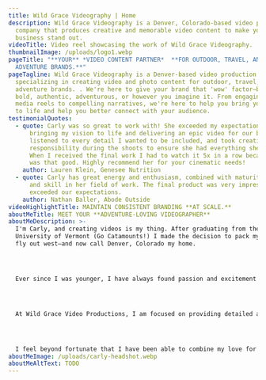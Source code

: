```yaml
---
title: Wild Grace Videography | Home
description: Wild Grace Videography is a Denver, Colorado-based video production
  company that produces creative and memorable video content to make your
  business stand out.
videoTitle: Video reel showcasing the work of Wild Grace Videography.
thumbnailImage: /uploads/logo1.webp
pageTitle: "**YOUR** *VIDEO CONTENT PARTNER*  **FOR OUTDOOR, TRAVEL, AND
  ADVENTURE BRANDS.**"
pageTagline: Wild Grace Videography is a Denver-based video production company
  specializing in creating video and photo content for outdoor, travel, and
  adventure brands. . We're here to give your brand that 'wow' factor—be it
  bold, authentic, adventurous, or however you imagine it. From engaging social
  media reels to compelling narratives, we're here to help you bring your brand
  to life and help you better connect with your audience.
testimonialQuotes:
  - quote: Carly was so great to work with! She exceeded my expectations with
      bringing my vision to life and delivering an epic video for our brand. She
      listened to every detail I wanted to be included, and took creative
      responsibility during the shoots to ensure she had everything she needed.
      When I received the final work I had to watch it 5x in a row because it
      was that good. Highly recommend her for your cinematic needs!
    author: Lauren Klein, Genesee Nutrition
  - quote: Carly has great energy and enthusiasm, combined with maturity, knowledge
      and skill in her field of work. The final product was very impressive and
      exceeded our expectations.
    author: Nathan Baller, Abode Outside
videoHighlightTitle: MAINTAIN CONSISTENT BRANDING **AT SCALE.**
aboutMeTitle: MEET YOUR **ADVENTURE-LOVING VIDEOGRAPHER**
aboutMeDescription: >-
  I'm Carly, and creating videos is my thing. After graduating from the
  University of Vermont (Go Catamounts!) I made the decision to pack my bags and
  fly out west—and now call Denver, Colorado my home.




  Ever since I was younger, I have always found passion and excitement through creating videos. From creating embarrassing movie trailers with my friends when I was younger, to putting together creative travel videos from my semester abroad in New Zealand, and compiling footage of the ranch I worked at in Wyoming. Creating travel and outdoor videos as a “souvenir” from moments through life has always been important to me.




  At Wild Grace Video Productions, I am focused on providing detailed and personalized videos to match your brand and relay your message in a professional, yet exciting style.




  I feel beyond fortunate that I have been able to combine my love for creativity and video into my own business and I’m excited to share that same energy and excitement with you.
aboutMeImage: /uploads/carly-headshot.webp
aboutMeAltText: TODO
---
```

